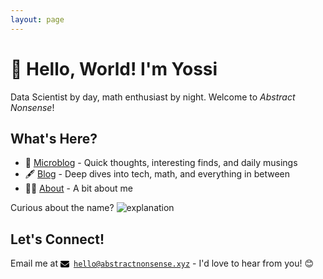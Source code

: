 ```yaml
---
layout: page
---
```


# 🚀 Hello, World! I'm Yossi

Data Scientist by day, math enthusiast by night. Welcome to _Abstract Nonsense_!

## What's Here?

- 💭 [Microblog](/micro-blog/) - Quick thoughts, interesting finds, and daily musings
- 🖋️ [Blog](/blog/) - Deep dives into tech, math, and everything in between
- 🙋‍♂️ [About](/about/) - A bit about me

Curious about the name? ![explanation](fn "It stems from the ~~joking?~~ pejorative for the mathematical subject of [Category theory](https://en.wikipedia.org/wiki/Category_theory).")

## Let's Connect!

Email me at [<svg xmlns="http://www.w3.org/2000/svg" class="icon" aria-hidden="true" focusable="false" viewBox="0 0 512 512" style="width: 1em; height: 1em; vertical-align: middle; margin-right: 0.5em;"><path d="M48 64C21.5 64 0 85.5 0 112c0 15.1 7.1 29.3 19.2 38.4L236.8 313.6c11.4 8.5 27 8.5 38.4 0L492.8 150.4c12.1-9.1 19.2-23.3 19.2-38.4c0-26.5-21.5-48-48-48L48 64zM0 176L0 384c0 35.3 28.7 64 64 64l384 0c35.3 0 64-28.7 64-64l0-208L294.4 339.2c-22.8 17.1-54 17.1-76.8 0L0 176z"/></svg><code>hello@abstractnonsense.xyz</code>](mailto:hello@abstractnonsense.xyz?subject=Hi&body=Hello,) - I'd love to hear from you! 😊
